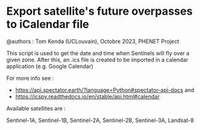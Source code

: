 # Export satellite's future overpasses to iCalendar file
@authors : Tom Kenda (UCLouvain), Octobre 2023, PHENET Project

This script is used to get the date and time when Sentinels will fly over a given zone.
After this, an .ics file is created to be imported in a calendar application (e.g. Google Calendar)

For more info see : 
* https://api.spectator.earth/?language=Python#spectator-api-docs and
* https://icspy.readthedocs.io/en/stable/api.html#calendar

Available satellites are :

Sentinel-1A, Sentinel-1B, Sentinel-2A, Sentinel-2B, Sentinel-3A, Landsat-8
